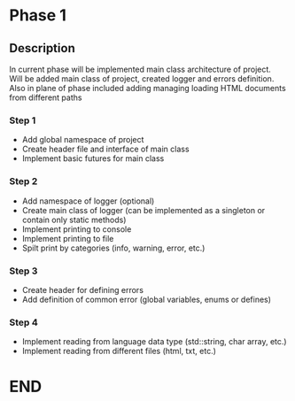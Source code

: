 # Phase 1

## Description
In current phase will be implemented main class architecture of project.
<br>Will be added main class of project, created logger and errors definition.</br>
Also in plane of phase included adding managing loading HTML documents from different paths

### Step 1
- Add global namespace of project
- Create header file and interface of main class
- Implement basic futures for main class

### Step 2
- Add namespace of logger (optional)
- Create main class of logger (can be implemented as a singleton or contain only static methods)
- Implement printing to console
- Implement printing to file
- Spilt print by categories (info, warning, error, etc.)

### Step 3
- Create header for defining errors
- Add definition of common error (global variables, enums or defines)

### Step 4
- Implement reading from language data type (std::string, char array, etc.)
- Implement reading from different files (html, txt, etc.)

# END
